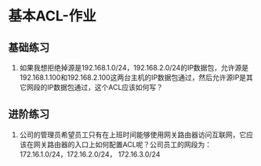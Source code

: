 # 基本ACL-作业

## 基础练习

1. 如果我想拒绝掉源是192.168.1.0/24，192.168.2.0/24的IP数据包，允许源是192.168.1.100和192.168.2.100这两台主机的IP数据包通过，然后允许源IP是其它网段的IP数据包通过，这个ACL应该如何写？

   

## 进阶练习

1. 公司的管理员希望员工只有在上班时间能够使用网关路由器访问互联网，它应该在网关路由器的入口上如何配置ACL呢？公司员工的网段为：172.16.1.0/24，172.16.2.0/24， 172.16.3.0/24

   

   